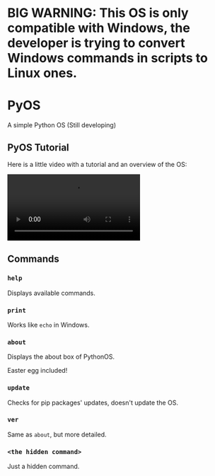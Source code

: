 # BIG WARNING: This OS is only compatible with Windows, the developer is trying to convert Windows commands in scripts to Linux ones.


# PyOS
A simple Python OS (Still developing)

## PyOS Tutorial

Here is a little video with a tutorial and an overview of the OS:




![Video](https://user-images.githubusercontent.com/76620155/157094664-a1ccc3ee-48f3-473e-8ec6-c10e899e2a6d.mp4)





## Commands

### `help`

Displays available commands.

### `print`

Works like `echo` in Windows.

### `about`

Displays the about box of PythonOS.

Easter egg included!

### `update`

Checks for pip packages' updates, doesn't update the OS.

### `ver`

Same as `about`, but more detailed.

### `<the hidden command>`

Just a hidden command.
